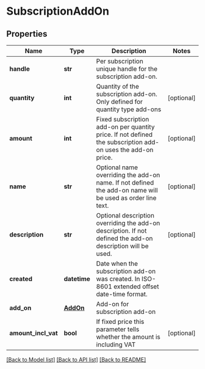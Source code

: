 # SubscriptionAddOn

## Properties
Name | Type | Description | Notes
------------ | ------------- | ------------- | -------------
**handle** | **str** | Per subscription unique handle for the subscription add-on. | 
**quantity** | **int** | Quantity of the subscription add-on. Only defined for quantity type add-ons | [optional] 
**amount** | **int** | Fixed subscription add-on per quantity price. If not defined the subscription add-on uses the add-on price. | [optional] 
**name** | **str** | Optional name overriding the add-on name. If not defined the add-on name will be used as order line text. | [optional] 
**description** | **str** | Optional description overriding the add-on description. If not defined the add-on description will be used. | [optional] 
**created** | **datetime** | Date when the subscription add-on was created. In ISO-8601 extended offset date-time format. | 
**add_on** | [**AddOn**](AddOn.md) | Add-on for subscription add-on | 
**amount_incl_vat** | **bool** | If fixed price this parameter tells whether the amount is including VAT | [optional] 

[[Back to Model list]](../README.md#documentation-for-models) [[Back to API list]](../README.md#documentation-for-api-endpoints) [[Back to README]](../README.md)


